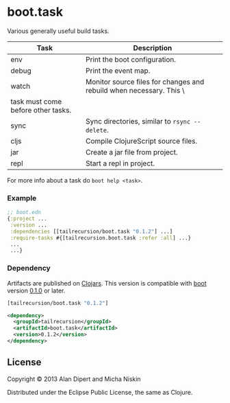 # boot.task

Various generally useful build tasks.

| Task  | Description                                                         |
|-------|---------------------------------------------------------------------|
| env   | Print the boot configuration.                                       |
| debug | Print the event map.                                                |
| watch | Monitor source files for changes and rebuild when necessary. This \
          task must come before other tasks. |
| sync  | Sync directories, similar to `rsync --delete`.                      |
| cljs  | Compile ClojureScript source files.                                 |
| jar   | Create a jar file from project.                                     |
| repl  | Start a repl in project.                                            |

For more info about a task do `boot help <task>`.

### Example

```clojure
;; boot.edn
{:project ...
 :version ...
 :dependencies [[tailrecursion/boot.task "0.1.2"] ...]
 :require-tasks #{[tailrecursion.boot.task :refer :all] ...}
 ...
 ...}
```

### Dependency

Artifacts are published on [Clojars][1]. This version is compatible with
[boot][2] version [0.1.0][3] or later.

```clojure
[tailrecursion/boot.task "0.1.2"]
```

```xml
<dependency>
  <groupId>tailrecursion</groupId>
  <artifactId>boot.task</artifactId>
  <version>0.1.2</version>
</dependency>
```

## License

Copyright © 2013 Alan Dipert and Micha Niskin

Distributed under the Eclipse Public License, the same as Clojure.

[1]: https://clojars.org/tailrecursion/boot.task
[2]: https://github.com/tailrecursion/boot
[3]: https://github.com/tailrecursion/boot/tree/0.1.0

